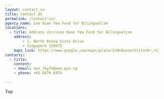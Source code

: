 ```yaml
---
layout: contact_us
title: Contact Us
permalink: /contact-us/
agency_name: Lee Kuan Yew Fund for Bilingualism
locations:
  - title: Address <br/>Lee Kuan Yew Fund for Bilingualism
    address:
        - 1. North Buona Vista Drive
        - Singapore 138675
    maps_link: https://www.google.com/maps/place/1+N+Buona+Vista+Dr,+Singapore+138675/@1.3054075,103.7887384,17z/data=!3m1!4b1!4m5!3m4!1s0x31da1a43b6c4fc13:0xe0f68e977a69968f!8m2!3d1.3054021!4d103.7909271!5m1!1e1
contacts:
  - title:
    content:
    - email: moe_lkyfb@moe.gov.sg
    - phone: +65 6879 6975 
    
---
```


<div class="btntop"><a href="#top" style="text-decoration:none;">Top</a></div>
